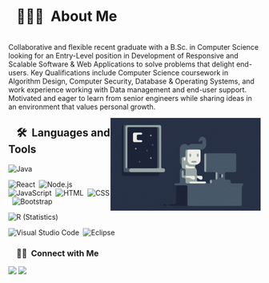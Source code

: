<p>
  
</p>

 
 <h1 id="🤝--About-Me" style="position:relative;"><a href="#%F0%9F%A4%9D--About-Me" aria-label="🤝 About-Me permalink" class="anchor before"><svg aria-hidden="true" focusable="false" height="16" version="1.1" viewBox="0 0 16 16" width="16"><path fill-rule="evenodd" ></path></svg></a>👨🏻‍💻 &nbsp;About Me</h1>
 

  <br>   Collaborative and flexible recent graduate with a B.Sc. in Computer Science looking for an Entry-Level position in Development of Responsive and Scalable Software & Web Applications to solve problems that delight end-users. Key Qualifications include Computer Science coursework in Algorithm Design, Computer Security, Database & Operating Systems, and work experience working with Data management and end-user support. Motivated and eager to learn from senior engineers while sharing ideas in an environment that values personal growth.

  
  



<img alt="Night Coding" src="https://raw.githubusercontent.com/AVS1508/AVS1508/master/assets/Night-Coding.gif" align="right">
<h2 id="--Languages-and-Tools" style="position:relative;"><a href="#--Languages-and-Tools" aria-label="  Languages-and-Tools permalink" class="anchor before"><svg aria-hidden="true" focusable="false" height="16" version="1.1" viewBox="0 0 16 16" width="16"><path fill-rule="evenodd"></path></svg></a>🛠 &nbsp;Languages and Tools</h2>
<p>
  <img src="https://img.shields.io/badge/-Java-333333?style=flat&amp;logo=Java&amp;logoColor=FFA518" alt="Java">&nbsp;
 
  <img src="https://img.shields.io/badge/-React-333333?style=flat&amp;logo=react" alt="React">&nbsp;
  <img src="https://img.shields.io/badge/-Node.js-333333?style=flat&amp;logo=node.js" alt="Node.js">&nbsp;
  <img src="https://img.shields.io/badge/-JavaScript-333333?style=flat&amp;logo=javascript" alt="JavaScript">&nbsp;
  <img src="https://img.shields.io/badge/-HTML-333333?style=flat&amp;logo=HTML5" alt="HTML">&nbsp;
  <img src="https://img.shields.io/badge/-CSS-333333?style=flat&amp;logo=CSS3&amp;logoColor=1572B6" alt="CSS">&nbsp;
  <img src="https://img.shields.io/badge/-Bootstrap-333333?style=flat&amp;logo=bootstrap&amp;logoColor=563D7C" alt="Bootstrap"><br>
  
  
  <img src="https://img.shields.io/badge/-R-333333?style=flat&amp;logo=R&amp;logoColor=276DC3" alt="R (Statistics)"><br>
  
  <img src="https://img.shields.io/badge/-Visual%20Studio%20Code-333333?style=flat&amp;logo=visual-studio-code&amp;logoColor=007ACC" alt="Visual Studio Code">&nbsp;
  <img src="https://img.shields.io/badge/-Eclipse-333333?style=flat&amp;logo=eclipse-ide&amp;logoColor=2C2255" alt="Eclipse"><br>

</p>


<h3 id="🤝--connect-with-me" style="position:relative;"><a href="#%F0%9F%A4%9D--connect-with-me" aria-label= " connect_with_me permalink" class="anchor before"><svg aria-hidden="true" focusable="false" height="16" version="1.1" viewBox="0 0 16 16" width="16"><path fill-rule="evenodd" ></path></svg></a>🤝🏻 &nbsp;Connect with Me</h3>

<p>
  <a href="https://www.linkedin.com/in/clarisse-ilibagiza-umulisa-b0a80917b/"><img src="https://img.shields.io/badge/-Clarisse%20Ilibagiza%20Umulisa-0077B5?style=flat-square&amp;logo=Linkedin&amp;logoColor=white"></a>
<a href="mailto:ilibagizaclarisse@gmail.com"><img src="https://img.shields.io/badge/-ilibagizaclarisse@gmail.com-D14836?style=flat-square&amp;logo=Gmail&amp;logoColor=white"></a>


</p>


  






